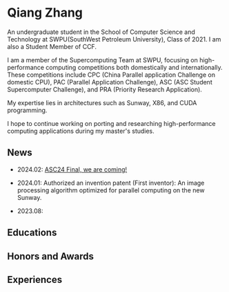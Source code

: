 # Qiang Zhang

An undergraduate student in the School of Computer Science and Technology at SWPU(SouthWest Petroleum University), Class of 2021. I am also a Student Member of CCF.

I am a member of the Supercomputing Team at SWPU, focusing on high-performance computing competitions both domestically and internationally. These competitions include CPC (China Parallel application Challenge on domestic CPU), PAC (Parallel Application Challenge), ASC (ASC Student Supercomputer Challenge), and PRA (Priority Research Application). 

My expertise lies in architectures such as Sunway, X86, and CUDA programming.

I hope to continue working on porting and researching high-performance computing applications during my master's studies.

## News

- 2024.02: [ASC24 Final, we are coming!](http://www.asc-events.org/StudentChallenge/Finals.html)

- 2024.01: Authorized an invention patent (First inventor): An image processing algorithm optimized for parallel computing on the new Sunway.
- 2023.08:

## Educations



## Honors and Awards



## Experiences

